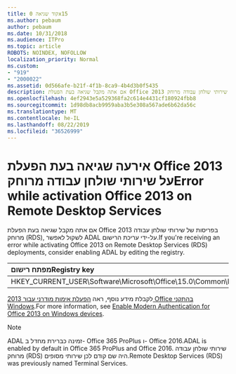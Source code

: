 ```yaml
---
title: קוד שגיאה 0x15
ms.author: pebaum
author: pebaum
ms.date: 10/31/2018
ms.audience: ITPro
ms.topic: article
ROBOTS: NOINDEX, NOFOLLOW
localization_priority: Normal
ms.custom:
- "919"
- "2000022"
ms.assetid: 0d566afe-b21f-4f1b-8ca9-4b4d3b0f5435
description: אם אתה מקבל שגיאה בעת הפעלת Office 2013 בפריסות של שירותי שולחן עבודה מרוחק (RDS), לשקול לאפשר ADAL על-ידי עריכת הרישום.
ms.openlocfilehash: 4ef2943e5a529368fa2c614e4431cf180924fbb8
ms.sourcegitcommit: 1d98db8acb9959aba3b5e308a567ade6b62da56c
ms.translationtype: MT
ms.contentlocale: he-IL
ms.lasthandoff: 08/22/2019
ms.locfileid: "36526999"
---
```

# <a name="error-while-activation-office-2013-on-remote-desktop-services"></a><span data-ttu-id="b40b7-103">אירעה שגיאה בעת הפעלת Office 2013 על שירותי שולחן עבודה מרוחק</span><span class="sxs-lookup"><span data-stu-id="b40b7-103">Error while activation Office 2013 on Remote Desktop Services</span></span>

<span data-ttu-id="b40b7-104">אם אתה מקבל שגיאה בעת הפעלת Office 2013 בפריסות של שירותי שולחן עבודה מרוחק (RDS), לשקול לאפשר ADAL על-ידי עריכת הרישום.</span><span class="sxs-lookup"><span data-stu-id="b40b7-104">If you're receiving an error while activating Office 2013 on Remote Desktop Services (RDS) deployments, consider enabling ADAL by editing the registry.</span></span>
  
|<span data-ttu-id="b40b7-105">**מפתח רישום**</span><span class="sxs-lookup"><span data-stu-id="b40b7-105">**Registry key**</span></span>|<span data-ttu-id="b40b7-106">**סוג**</span><span class="sxs-lookup"><span data-stu-id="b40b7-106">**Type**</span></span>|<span data-ttu-id="b40b7-107">**ערך**</span><span class="sxs-lookup"><span data-stu-id="b40b7-107">**Value**</span></span>|
|:-----|:-----|:-----|
|<span data-ttu-id="b40b7-108">HKEY_CURRENT_USER\Software\Microsoft\Office\15.0\Common\Identity\EnableADAL</span><span class="sxs-lookup"><span data-stu-id="b40b7-108">HKEY_CURRENT_USER\Software\Microsoft\Office\15.0\Common\Identity\EnableADAL</span></span>  <br/> |<span data-ttu-id="b40b7-109">REG_DWORD</span><span class="sxs-lookup"><span data-stu-id="b40b7-109">REG_DWORD</span></span>  <br/> |<span data-ttu-id="b40b7-110">1</span><span class="sxs-lookup"><span data-stu-id="b40b7-110">1</span></span>  <br/> |

<span data-ttu-id="b40b7-111">לקבלת מידע נוסף, ראה [הפעלת אימות מודרני עבור 2013 Office בהתקני Windows](https://docs.microsoft.com/office365/admin/security-and-compliance/enable-modern-authentication).</span><span class="sxs-lookup"><span data-stu-id="b40b7-111">For more information, see [Enable Modern Authentication for Office 2013 on Windows devices](https://docs.microsoft.com/office365/admin/security-and-compliance/enable-modern-authentication).</span></span>
  
> [!NOTE]
>  <span data-ttu-id="b40b7-112">ADAL זמינה כברירת מחדל ב- Office 365 ProPlus ו- Office 2016.</span><span class="sxs-lookup"><span data-stu-id="b40b7-112">ADAL is enabled by default in Office 365 ProPlus and Office 2016.</span></span> <span data-ttu-id="b40b7-113">שירותי שולחן עבודה מרוחק (RDS) היה שם קודם לכן שירותי מסופים.</span><span class="sxs-lookup"><span data-stu-id="b40b7-113">Remote Desktop Services (RDS) was previously named Terminal Services.</span></span>
  